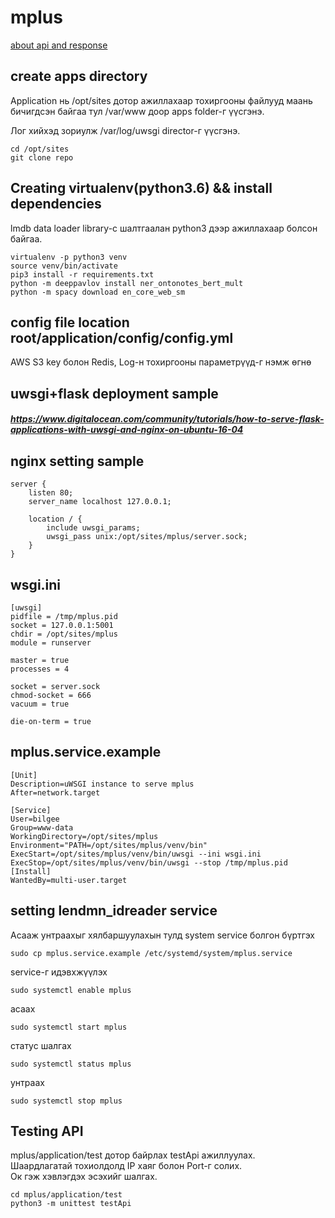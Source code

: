 # mplus

[about api and response](READMEtoo.md)

## create apps directory

Application нь /opt/sites дотор ажиллахаар тохиргооны файлууд маань бичигдсэн байгаа тул /var/www доор apps folder-г үүсгэнэ.

Лог хийхэд зориулж /var/log/uwsgi director-г үүсгэнэ.

```
cd /opt/sites
git clone repo
```

## Creating virtualenv(python3.6) && install dependencies

lmdb data loader library-с шалтгаалан python3 дээр ажиллахаар болсон байгаа.

```
virtualenv -p python3 venv
source venv/bin/activate
pip3 install -r requirements.txt
python -m deeppavlov install ner_ontonotes_bert_mult
python -m spacy download en_core_web_sm
```

## config file location root/application/config/config.yml

AWS S3 key болон Redis, Log-н тохиргооны параметрүүд-г нэмж өгнө

## uwsgi+flask deployment sample

##### https://www.digitalocean.com/community/tutorials/how-to-serve-flask-applications-with-uwsgi-and-nginx-on-ubuntu-16-04

## nginx setting sample

```
server {
    listen 80;
    server_name localhost 127.0.0.1;

    location / {
        include uwsgi_params;
        uwsgi_pass unix:/opt/sites/mplus/server.sock;
    }
}
```

## wsgi.ini

```
[uwsgi]
pidfile = /tmp/mplus.pid
socket = 127.0.0.1:5001
chdir = /opt/sites/mplus
module = runserver

master = true
processes = 4

socket = server.sock
chmod-socket = 666
vacuum = true

die-on-term = true
```

## mplus.service.example

```
[Unit]
Description=uWSGI instance to serve mplus
After=network.target

[Service]
User=bilgee
Group=www-data
WorkingDirectory=/opt/sites/mplus
Environment="PATH=/opt/sites/mplus/venv/bin"
ExecStart=/opt/sites/mplus/venv/bin/uwsgi --ini wsgi.ini
ExecStop=/opt/sites/mplus/venv/bin/uwsgi --stop /tmp/mplus.pid
[Install]
WantedBy=multi-user.target
```

## setting lendmn_idreader service

Асааж унтраахыг хялбаршуулахын тулд system service болгон бүртгэх

```
sudo cp mplus.service.example /etc/systemd/system/mplus.service
```

service-г идэвхжүүлэх

```
sudo systemctl enable mplus
```

асаах

```
sudo systemctl start mplus
```

статус шалгах

```
sudo systemctl status mplus
```

унтраах

```
sudo systemctl stop mplus
```

## Testing API

mplus/application/test дотор байрлах testApi ажиллуулах.  
Шаардлагатай тохиолдолд IP хаяг болон Port-г солих.  
Ок гэж хэвлэгдэх эсэхийг шалгах.

```
cd mplus/application/test
python3 -m unittest testApi
```
